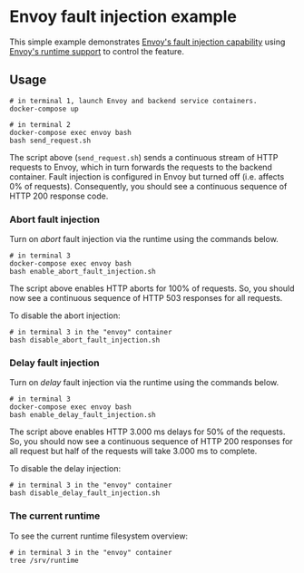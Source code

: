 Envoy fault injection example
=============================

This simple example demonstrates [Envoy's fault injection
capability](https://www.envoyproxy.io/docs/envoy/latest/configuration/http_filters/fault_filter) using [Envoy's runtime
support](https://www.envoyproxy.io/docs/envoy/latest/configuration/runtime) to control the feature.

## Usage
```
# in terminal 1, launch Envoy and backend service containers.
docker-compose up

# in terminal 2
docker-compose exec envoy bash
bash send_request.sh
```

The script above (`send_request.sh`) sends a continuous stream of HTTP requests to Envoy, which in turn forwards the
requests to the backend container. Fault injection is configured in Envoy but turned off (i.e. affects 0% of requests).
Consequently, you should see a continuous sequence of HTTP 200 response code.


### Abort fault injection
Turn on _abort_ fault injection via the runtime using the commands below.

```
# in terminal 3
docker-compose exec envoy bash
bash enable_abort_fault_injection.sh
```

The script above enables HTTP aborts for 100% of requests. So, you should now see a continuous sequence of HTTP 503
responses for all requests.

To disable the abort injection:

```
# in terminal 3 in the "envoy" container
bash disable_abort_fault_injection.sh
```

### Delay fault injection
Turn on _delay_ fault injection via the runtime using the commands below.

```
# in terminal 3
docker-compose exec envoy bash
bash enable_delay_fault_injection.sh
```

The script above enables HTTP 3.000 ms delays for 50% of the requests. So, you should now see a continuous sequence of HTTP 200
responses for all request but half of the requests will take 3.000 ms to complete.

To disable the delay injection:

```
# in terminal 3 in the "envoy" container
bash disable_delay_fault_injection.sh
```

### The current runtime
To see the current runtime filesystem overview:

```
# in terminal 3 in the "envoy" container
tree /srv/runtime
```
